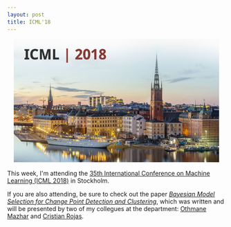 ```yaml
---
layout: post
title: ICML'18 
---
```

<p align="center">
    <img width="475" src="/img/icml_2018.jpg">
</p>

This week, I'm attending the [35th International Conference on Machine Learning (ICML
2018)](http://www.icml.cc) in Stockholm. 

If you are also attending, be sure to check out the paper [*Bayesian Model Selection for
Change Point Detection and Clustering*](http://proceedings.mlr.press/v80/mazhar18a.html),
which was written and will be presented by two of my collegues at the department: [Othmane
Mazhar](https://www.kth.se/profile/othmane) and [Cristian
Rojas](https://people.kth.se/~crro/index.html).
